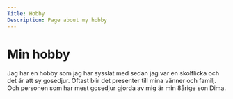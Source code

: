 ```yaml
---
Title: Hobby
Description: Page about my hobby
---
```


Min hobby
==================

Jag har en hobby som jag har sysslat med sedan jag var en skolflicka och det är att sy gosedjur. Oftast blir det presenter till mina vänner och familj. Och personen som har mest gosedjur gjorda av mig är min 8årige son Dima.